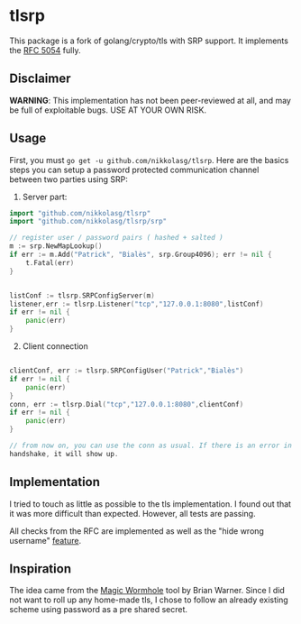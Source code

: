 # tlsrp

This package is a fork of golang/crypto/tls with SRP support. It implements the
[RFC 5054](https://tools.ietf.org/html/rfc5054) fully.

## Disclaimer

**WARNING**: This implementation has not been peer-reviewed at all, and may be
full of exploitable bugs. USE AT YOUR OWN RISK.

## Usage

First, you must `go get -u github.com/nikkolasg/tlsrp`. Here are the basics
steps you can setup a password protected communication channel between two parties using SRP:

 1. Server part:

```go
import "github.com/nikkolasg/tlsrp"
import "github.com/nikkolasg/tlsrp/srp"

// register user / password pairs ( hashed + salted ) 
m := srp.NewMapLookup()
if err := m.Add("Patrick", "Bialès", srp.Group4096); err != nil {
	t.Fatal(err)
}


listConf := tlsrp.SRPConfigServer(m)
listener,err := tlsrp.Listener("tcp","127.0.0.1:8080",listConf)
if err != nil {
    panic(err)
}
```

 2. Client connection

```go

clientConf, err := tlsrp.SRPConfigUser("Patrick","Bialès")
if err != nil {
    panic(err)
}
conn, err := tlsrp.Dial("tcp","127.0.0.1:8080",clientConf)
if err != nil {
    panic(err)
}

// from now on, you can use the conn as usual. If there is an error in the SRP
handshake, it will show up.
```

## Implementation

I tried to touch as little as possible to the tls implementation. I found out
that it was more difficult than expected. However, all tests are passing.

All checks from the RFC are implemented as well as the "hide wrong username"
[feature](https://tools.ietf.org/html/rfc5054#page-6).

## Inspiration

The idea came from the [Magic
Wormhole](https://github.com/warner/magic-wormhole) tool by Brian Warner. Since
I did not want to roll up any home-made tls, I chose to follow an already
existing scheme using password as a pre shared secret.
